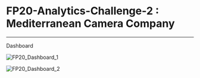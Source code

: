# FP20-Analytics-Challenge-2 : Mediterranean Camera Company
---

Dashboard

![FP20_Dashboard_1](https://user-images.githubusercontent.com/58556052/227779323-d2155d69-2c1b-468c-b919-84b1d914f8e7.png)

![FP20_Dashboard_2](https://user-images.githubusercontent.com/58556052/227779348-10ad72c8-4f21-4495-b103-18279a9261bf.png)
